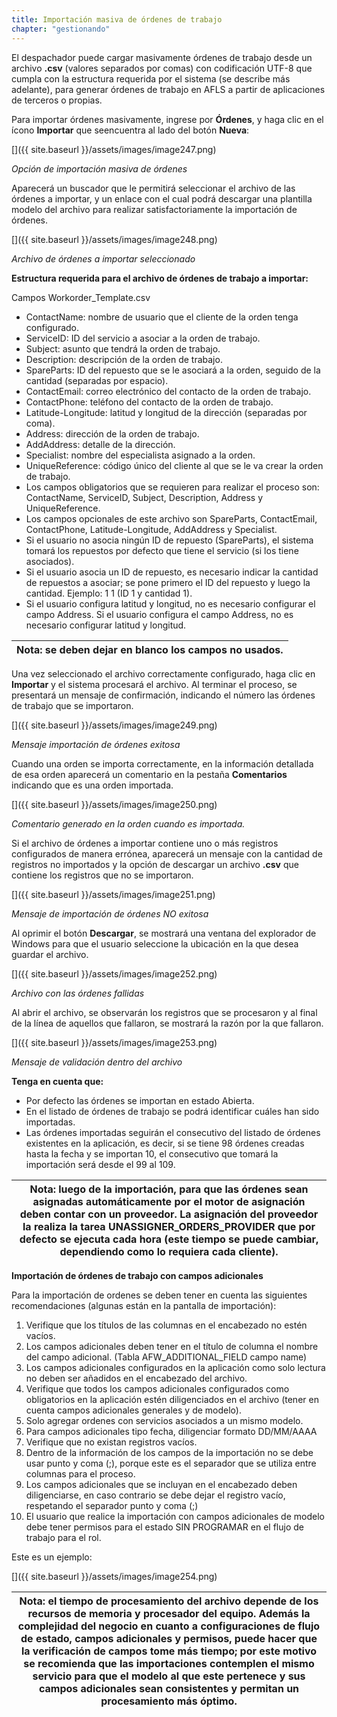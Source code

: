 ```yaml
---
title: Importación masiva de órdenes de trabajo
chapter: "gestionando"
---
```


El despachador puede cargar masivamente órdenes de trabajo desde un archivo **.csv** (valores separados por comas) con codificación UTF-8 que cumpla con la estructura requerida por el sistema (se describe más adelante), para generar órdenes de trabajo en AFLS a partir de aplicaciones de terceros o propias.

Para importar órdenes masivamente, ingrese por **Órdenes**, y haga clic en el ícono **Importar** que seencuentra al lado del botón **Nueva**:

[]({{ site.baseurl }}/assets/images/image247.png)

_Opción de importación masiva de órdenes_

Aparecerá un buscador que le permitirá seleccionar el archivo de las órdenes a importar, y un enlace con el cual podrá descargar una plantilla modelo del archivo para realizar satisfactoriamente la importación de órdenes.

[]({{ site.baseurl }}/assets/images/image248.png)

_Archivo de órdenes a importar seleccionado_

**Estructura requerida para el archivo de órdenes de trabajo a importar:**

Campos Workorder_Template.csv

*   ContactName: nombre de usuario que el cliente de la orden tenga configurado.
*   ServiceID: ID del servicio a asociar a la orden de trabajo.
*   Subject: asunto que tendrá la orden de trabajo.
*   Description: descripción de la orden de trabajo.
*   SpareParts: ID del repuesto que se le asociará a la orden, seguido de la cantidad (separadas por espacio).
*   ContactEmail: correo electrónico del contacto de la orden de trabajo.
*   ContactPhone: teléfono del contacto de la orden de trabajo.
*   Latitude-Longitude: latitud y longitud de la dirección (separadas por coma).
*   Address: dirección de la orden de trabajo.
*   AddAddress: detalle de la dirección.
*   Specialist: nombre del especialista asignado a la orden.
*   UniqueReference: código único del cliente al que se le va crear la orden de trabajo.
*   Los campos obligatorios que se requieren para realizar el proceso son: ContactName, ServiceID, Subject, Description, Address y UniqueReference.
*   Los campos opcionales de este archivo son SpareParts, ContactEmail, ContactPhone, Latitude-Longitude, AddAddress y Specialist.
*   Si el usuario no asocia ningún ID de repuesto (SpareParts), el sistema tomará los repuestos por defecto que tiene el servicio (si los tiene asociados).
*   Si el usuario asocia un ID de repuesto, es necesario indicar la cantidad de repuestos a asociar; se pone primero el ID del repuesto y luego la cantidad. Ejemplo: 1 1 (ID 1 y cantidad 1).
*   Si el usuario configura latitud y longitud, no es necesario configurar el campo Address. Si el usuario configura el campo Address, no es necesario configurar latitud y longitud.

| **Nota**: se deben dejar en blanco los campos no usados. |
| --- |

Una vez seleccionado el archivo correctamente configurado, haga clic en **Importar** y el sistema procesará el archivo. Al terminar el proceso, se presentará un mensaje de confirmación, indicando el número las órdenes de trabajo que se importaron.

[]({{ site.baseurl }}/assets/images/image249.png)

_Mensaje importación de órdenes exitosa_

Cuando una orden se importa correctamente, en la información detallada de esa orden aparecerá un comentario en la pestaña **Comentarios** indicando que es una orden importada.

[]({{ site.baseurl }}/assets/images/image250.png)

_Comentario generado en la orden cuando es importada._

Si el archivo de órdenes a importar contiene uno o más registros configurados de manera errónea, aparecerá un mensaje con la cantidad de registros no importados y la opción de descargar un archivo **.csv** que contiene los registros que no se importaron.

[]({{ site.baseurl }}/assets/images/image251.png)

_Mensaje de importación de órdenes NO exitosa_

Al oprimir el botón **Descargar**, se mostrará una ventana del explorador de Windows para que el usuario seleccione la ubicación en la que desea guardar el archivo.

[]({{ site.baseurl }}/assets/images/image252.png)

_Archivo con las órdenes fallidas_

Al abrir el archivo, se observarán los registros que se procesaron y al final de la línea de aquellos que fallaron, se mostrará la razón por la que fallaron.

[]({{ site.baseurl }}/assets/images/image253.png)

_Mensaje de validación dentro del archivo_

**Tenga en cuenta que:**

*   Por defecto las órdenes se importan en estado Abierta.
*   En el listado de órdenes de trabajo se podrá identificar cuáles han sido importadas.
*   Las órdenes importadas seguirán el consecutivo del listado de órdenes existentes en la aplicación, es decir, si se tiene 98 órdenes creadas hasta la fecha y se importan 10, el consecutivo que tomará la importación será desde el 99 al 109.

| **Nota:** luego de la importación, para que las órdenes sean asignadas automáticamente por el motor de asignación deben contar con un proveedor. La asignación del proveedor la realiza la tarea UNASSIGNER_ORDERS_PROVIDER que por defecto se ejecuta cada hora (este tiempo se puede cambiar, dependiendo como lo requiera cada cliente). |
| --- |

**Importación de órdenes de trabajo con campos adicionales**

Para la importación de ordenes se deben tener en cuenta las siguientes recomendaciones (algunas están en la pantalla de importación):

1.  Verifique que los títulos de las columnas en el encabezado no estén vacíos.
2.  Los campos adicionales deben tener en el título de columna el nombre del campo adicional. (Tabla AFW_ADDITIONAL_FIELD campo name)
3.  Los campos adicionales configurados en la aplicación como solo lectura no deben ser añadidos en el encabezado del archivo.
4.  Verifique que todos los campos adicionales configurados como obligatorios en la aplicación estén diligenciados en el archivo (tener en cuenta campos adicionales generales y de modelo).
5.  Solo agregar ordenes con servicios asociados a un mismo modelo.
6.  Para campos adicionales tipo fecha, diligenciar formato DD/MM/AAAA
7.  Verifique que no existan registros vacíos.
8.  Dentro de la información de los campos de la importación no se debe usar punto y coma (;), porque este es el separador que se utiliza entre columnas para el proceso.
9.  Los campos adicionales que se incluyan en el encabezado deben diligenciarse, en caso contrario se debe dejar el registro vacío, respetando el separador punto y coma (;)
10.  El usuario que realice la importación con campos adicionales de modelo debe tener permisos para el estado SIN PROGRAMAR en el flujo de trabajo para el rol.

Este es un ejemplo:

[]({{ site.baseurl }}/assets/images/image254.png)

| **Nota:** el tiempo de procesamiento del archivo depende de los recursos de memoria y procesador del equipo. Además la complejidad del negocio en cuanto a configuraciones de flujo de estado, campos adicionales y permisos, puede hacer que la verificación de campos tome más tiempo; por este motivo se recomienda que las importaciones contemplen el mismo servicio para que el modelo al que este pertenece y sus campos adicionales sean consistentes y permitan un procesamiento más óptimo. |
| --- |
